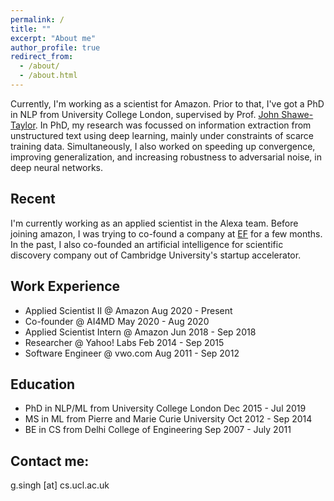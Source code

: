 ```yaml
---
permalink: /
title: ""
excerpt: "About me"
author_profile: true
redirect_from: 
  - /about/
  - /about.html
---
```


Currently, I'm working as a scientist for Amazon. Prior to that, I've got a PhD in NLP from University College London, supervised by Prof. <a href="http://www0.cs.ucl.ac.uk/staff/J.Shawe-Taylor/">John Shawe-Taylor</a>. In PhD, my research was focussed on information extraction from unstructured text using deep learning, mainly under constraints of scarce training data. Simultaneously, I also worked on speeding up convergence, improving generalization, and increasing robustness to adversarial noise, in deep neural networks. 

Recent
------

I'm currently working as an applied scientist in the Alexa team. Before joining amazon, I was trying to co-found a company at <a href="https://www.joinef.com">EF</a> for a few months. In the past, I also co-founded an artificial intelligence for scientific discovery company out of Cambridge University's startup accelerator.

Work Experience
------
* Applied Scientist II @ Amazon Aug 2020 - Present
* Co-founder @ AI4MD May 2020 - Aug 2020
* Applied Scientist Intern @ Amazon Jun 2018 - Sep 2018
* Researcher @ Yahoo! Labs Feb 2014 - Sep 2015
* Software Engineer @ vwo.com Aug 2011 - Sep 2012

Education
------
* PhD in NLP/ML from University College London Dec 2015 - Jul 2019
* MS in ML from Pierre and Marie Curie University Oct 2012 - Sep 2014 
* BE in CS from Delhi College of Engineering Sep 2007 - July 2011 



Contact me:
------
g.singh [at] cs.ucl.ac.uk
